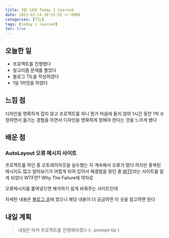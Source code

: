 ```yaml
---
title: 3월 14일 Today I Learned
date: 2023-03-14 20:55:55 +/-0000
categories: [TIL]
tags: [today i learned]
toc: true
---
```


## 오늘한 일

* 프로젝트를 진행했다
* 알고리즘 문제를 풀었다
* 블로그 TIL을 작성하였다
* 1일 1커밋을 하였다

## 느낌 점

디자인을 명확하게 잡지 않고 프로젝트를 하니 뭔가 마음에 들지 않아 1시간 동안 1씩 수정하면서 옮기는 경험을 하면서 디자인을 명확하게 정해야 한다는 것을 느끼게 됐다

## 배운 점

### AutoLayout 오류 메시지 사이트

프로젝트를 하던 중 오토레이아웃을 실수했는 지 계속해서 오류가 떴다 하지만 중복된 메시지도 많고 알아보기가 어렵게 되어 있어서 해결법을 찾던 중 [WTF](https://www.wtfautolayout.com/)라는 사이트를 알게 되었다 WTF란? Why The Failure에 약자로

오류메시지를 붙여넣으면 해석하기 쉽게 바꿔주는 사이트인데

자세한 내용은 [블로그 글](https://jangwoojun.github.io/posts/Xcode-%EC%97%90%EB%9F%AC-%EB%A9%94%EC%8B%9C%EC%A7%80-%EC%82%AC%EC%9D%B4%ED%8A%B8/)에 썼으니 해당 내용이 더 궁금하면 이 곳을 참고하면 된다

## 내일 계획

> 내일은 마저 프로젝트를 진행해야겠다
{: .prompt-tip }
